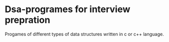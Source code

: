 # Dsa-programes for interview prepration
Progames of different types of data structures written in c or c++ language.
